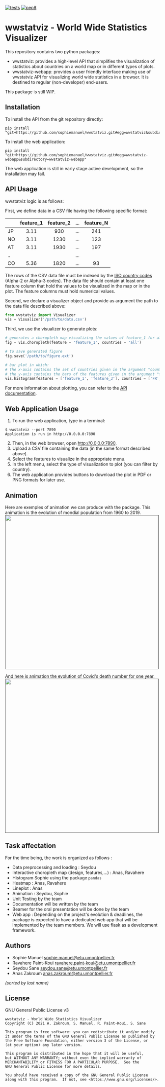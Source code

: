 [![tests](https://github.com/sophiemanuel/wwstatviz/actions/workflows/tests.yml/badge.svg)](https://github.com/sophiemanuel/wwstatviz/actions)
[![pep8](https://github.com/sophiemanuel/wwstatviz/actions/workflows/pep8.yml/badge.svg)](https://github.com/sophiemanuel/wwstatviz/actions)

# wwstatviz - World Wide Statistics Visualizer

This repository contains two python packages:

- wwstatviz: provides a high-level API that simplifies the visualization of
  statistics about countries on a world map or in different types of plots.
- wwstatviz-webapp: provides a user friendly interface making use of wwstatviz
  API for visualizing world wide statistics in a browser. It is destined to
  regular (non-developer) end-users.

This package is still WIP.

## Installation

To install the API from the git repository directly:

```
pip install "git+https://github.com/sophiemanuel/wwstatviz.git#egg=wwstatviz&subdirectory=wwstatviz"
```

To install the web application:

```
pip install "git+https://github.com/sophiemanuel/wwstatviz.git#egg=wwstatviz-webapp&subdirectory=wwstatviz-webapp"
```

The web application is still in early stage active development, so the 
installation may fail.

## API Usage

wwstatviz logic is as follows:

First, we define data in a CSV file having the following specific format:

|    | feature\_1   | feature\_2   | ... | feature\_N   |
|----|:------------:|:------------:|-----|:------------:|
| JP |     3.11     |      930     | ... |      241     |
| NO |     3.11     |     1230     | ... |      123     |
| AT |     3.11     |     1930     | ... |      197     |
| .. |              |              | ... |              |
| CO |     5.36     |     1820     | ... |       93     |

The rows of the CSV data file must be indexed by the 
[ISO country codes](https://en.wikipedia.org/wiki/List_of_ISO_3166_country_codes) 
(Alpha-2 or Alpha-3 codes). The data file should contain at least one feature
column that hold the values to be visualized in the map or in the plot. The
feature columns must hold numerical values.

Second, we declare a visualizer object and provide as argument the path to the
data file described above:

```python
from wwstatviz import Visualizer
vis = Visualizer('/path/to/data.csv')
```

Third, we use the visualizer to generate plots:

```python
# generates a choropleth map visualizing the values of feature_1 for all countries
fig = vis.choropleth(feature = 'feature_1', countries = 'all') 

# to save generated figure
fig.save('/path/to/figure.ext')

# bar plot in which:
# the x-axis contains the set of countries given in the argument "countries"
# the y-axis contains the bars of the features given in the argument "features"
vis.histogram(features = ['feature_1', 'feature_3'], countries = ['FR', 'US'])
```

For more information about plotting, you can refer to the 
[API documentation](wwstatviz/doc/build/html/index.html).

## Web Application Usage

1. To run the web application, type in a terminal:

```
$ wwstatviz --port 7890
Application is run in http://0.0.0.0:7890
```

2. Then, in the web browser, open http://0.0.0.0:7890.
3. Upload a CSV file containing the data (in the same format described above).
4. Select the features to visualize in the appropriate menu.
4. In the left menu, select the type of visualization to plot (you can filter
   by country).
5. The web application provides buttons to download the plot in PDF or PNG
   formats for later use.

## Animation

Here are exemples of animation we can produce with the package. 
This animation is the evolution of mondial population from 1960 to 2019.
[<img src="movie/Tot_Pop.gif" height="500">]()

And here is animation the evolution of Covid's death number for one year.
[<img src="movie/Covid_evol_1year.gif" height="500">]()


## Task affectation

For the time being, the work is organized as follows :

* Data preprocessing and loading : Seydou
* Interactive choropleth map (design, features,...) : Anas, Ravahere
* Histogram Sophie using the package `pandas`
* Heatmap : Anas, Ravahere
* Lineplot : Anas
* Animation : Seydou, Sophie
* Unit Testing by the team
* Documentation will be written by the team
* Beamer for the oral presentation will be done by the team
* Web app : Depending on the project's evolution & deadlines, the package is 
  expected to have a dedicated web app that will be implemented by the team 
  members. We will use flask as a development framework.

## Authors

- Sophie Manuel [sophie.manuel@etu.umontpellier.fr](mailto:sophie.manuel@etu.umontpellier.fr)
- Ravahere Paint-Koui [ravahere.paint-koui@etu.umontpellier.fr](mailto:ravahere.paint-koui@etu.umontpellier.fr)
- Seydou Sane [seydou.sane@etu.umontpellier.fr](mailto:seydou.sane@etu.umontpellier.fr)
- Anas Zakroum [anas.zakroum@etu.umontpellier.fr](mailto:anas.zakroum@etu.umontpellier.fr)

*(sorted by last name)*

## License

GNU General Public License v3

```
wwstatviz - World Wide Statistics Visualizer
Copyright (C) 2021 A. Zakroum, S. Manuel, R. Paint-Koui, S. Sane

This program is free software: you can redistribute it and/or modify
it under the terms of the GNU General Public License as published by
the Free Software Foundation, either version 3 of the License, or
(at your option) any later version.

This program is distributed in the hope that it will be useful,
but WITHOUT ANY WARRANTY; without even the implied warranty of
MERCHANTABILITY or FITNESS FOR A PARTICULAR PURPOSE.  See the
GNU General Public License for more details.

You should have received a copy of the GNU General Public License
along with this program.  If not, see <https://www.gnu.org/licenses/>.
```
